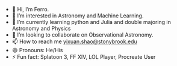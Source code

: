 - 👋 Hi, I’m Ferro.
- 👀 I’m interested in Astronomy and Machine Learning.
- 🌱 I’m currently learning python and Julia and double majoring in Astronomy and Physics
- 💞️ I’m looking to collaborate on Observational Astronomy.
- 📫 How to reach me yixuan.shao@stonybrook.edu
- 😄 Pronouns: He/His
- ⚡ Fun fact: Splatoon 3, FF XIV, LOL Player, Procreate User

<!---
FerroYx/FerroYx is a ✨ special ✨ repository because its `README.md` (this file) appears on your GitHub profile.
You can click the Preview link to take a look at your changes.
--->
